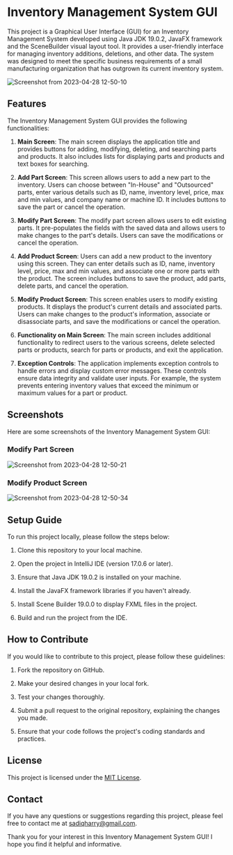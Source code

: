 # Inventory Management System GUI

This project is a Graphical User Interface (GUI) for an Inventory Management System developed using Java JDK 19.0.2, JavaFX framework and the SceneBuilder visual layout tool. It provides a user-friendly interface for managing inventory additions, deletions, and other data. The system was designed to meet the specific business requirements of a small manufacturing organization that has outgrown its current inventory system.

![Screenshot from 2023-04-28 12-50-10](https://user-images.githubusercontent.com/116308353/235231832-7d2d3fcc-6162-4a79-80a0-64abe0248f5e.png)


## Features

The Inventory Management System GUI provides the following functionalities:

1. **Main Screen**: The main screen displays the application title and provides buttons for adding, modifying, deleting, and searching parts and products. It also includes lists for displaying parts and products and text boxes for searching.

2. **Add Part Screen**: This screen allows users to add a new part to the inventory. Users can choose between "In-House" and "Outsourced" parts, enter various details such as ID, name, inventory level, price, max and min values, and company name or machine ID. It includes buttons to save the part or cancel the operation.

3. **Modify Part Screen**: The modify part screen allows users to edit existing parts. It pre-populates the fields with the saved data and allows users to make changes to the part's details. Users can save the modifications or cancel the operation.

4. **Add Product Screen**: Users can add a new product to the inventory using this screen. They can enter details such as ID, name, inventory level, price, max and min values, and associate one or more parts with the product. The screen includes buttons to save the product, add parts, delete parts, and cancel the operation.

5. **Modify Product Screen**: This screen enables users to modify existing products. It displays the product's current details and associated parts. Users can make changes to the product's information, associate or disassociate parts, and save the modifications or cancel the operation.

6. **Functionality on Main Screen**: The main screen includes additional functionality to redirect users to the various screens, delete selected parts or products, search for parts or products, and exit the application.

7. **Exception Controls**: The application implements exception controls to handle errors and display custom error messages. These controls ensure data integrity and validate user inputs. For example, the system prevents entering inventory values that exceed the minimum or maximum values for a part or product.




## Screenshots

Here are some screenshots of the Inventory Management System GUI:

### Modify Part Screen
![Screenshot from 2023-04-28 12-50-21](https://user-images.githubusercontent.com/116308353/235231826-683783be-e111-4a06-a94c-b4ceb0f1f811.png)

### Modify Product Screen
![Screenshot from 2023-04-28 12-50-34](https://user-images.githubusercontent.com/116308353/235231814-3b875af3-c0f0-4c01-b8f5-fd739b524403.png)





## Setup Guide

To run this project locally, please follow the steps below:

1. Clone this repository to your local machine.

2. Open the project in IntelliJ IDE (version 17.0.6 or later).

3. Ensure that Java JDK 19.0.2 is installed on your machine.

4. Install the JavaFX framework libraries if you haven't already.

5. Install Scene Builder 19.0.0 to display FXML files in the project.

6. Build and run the project from the IDE.




## How to Contribute

If you would like to contribute to this project, please follow these guidelines:

1. Fork the repository on GitHub.

2. Make your desired changes in your local fork.

3. Test your changes thoroughly.

4. Submit a pull request to the original repository, explaining the changes you made.

5. Ensure that your code follows the project's coding standards and practices.




## License

This project is licensed under the [MIT License](LICENSE).

## Contact

If you have any questions or suggestions regarding this project, please feel free to contact me at [sadiqharry@gmail.com](mailto:sadiqharry@gmail.com).

Thank you for your interest in this Inventory Management System GUI! I hope you find it helpful and informative.


